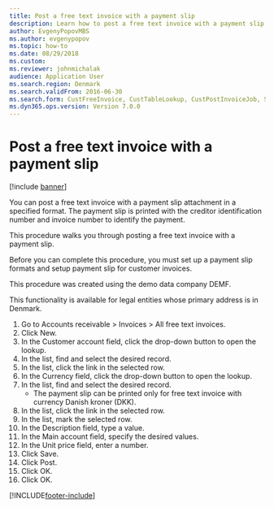 ```yaml
--- 
title: Post a free text invoice with a payment slip
description: Learn how to post a free text invoice with a payment slip attachment in a specified format, including a process that uses the DEMF demo data company. 
author: EvgenyPopovMBS
ms.author: evgenypopov
ms.topic: how-to
ms.date: 08/29/2018
ms.custom:
ms.reviewer: johnmichalak  
audience: Application User 
ms.search.region: Denmark
ms.search.validFrom: 2016-06-30
ms.search.form: CustFreeInvoice, CustTableLookup, CustPostInvoiceJob, SRSPrintDestinationSettingsForm
ms.dyn365.ops.version: Version 7.0.0 
---
```


# Post a free text invoice with a payment slip

[!include [banner](../../includes/banner.md)]

You can post a free text invoice with a payment slip attachment in a specified format. The payment slip is printed with the creditor identification number and invoice number to identify the payment.



This procedure walks you through posting a free text invoice with a payment slip.



Before you can complete this procedure, you must set up a payment slip formats and setup payment slip for customer invoices. 

This procedure was created using the demo data company DEMF. 

This functionality is available for legal entities whose primary address is in Denmark. 



1. Go to Accounts receivable > Invoices > All free text invoices.
2. Click New.
3. In the Customer account field, click the drop-down button to open the lookup.
4. In the list, find and select the desired record.
5. In the list, click the link in the selected row.
6. In the Currency field, click the drop-down button to open the lookup.
7. In the list, find and select the desired record.
    * The payment slip can be printed only for free text invoice with currency Danish kroner (DKK).  
8. In the list, click the link in the selected row.
9. In the list, mark the selected row.
10. In the Description field, type a value.
11. In the Main account field, specify the desired values.
12. In the Unit price field, enter a number.
13. Click Save.
14. Click Post.
15. Click OK.
16. Click OK.



[!INCLUDE[footer-include](../../../includes/footer-banner.md)]
